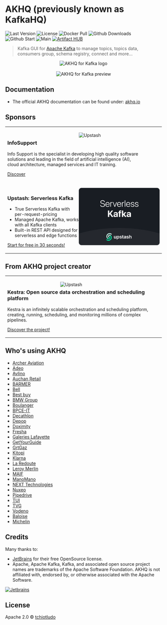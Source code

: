 # AKHQ (previously known as KafkaHQ)

![Last Version](https://img.shields.io/github/tag-pre/tchiotludo/akhq.svg)
![License](https://img.shields.io/github/license/tchiotludo/akhq)
![Docker Pull](https://img.shields.io/docker/pulls/tchiotludo/akhq.svg)
![Github Downloads](https://img.shields.io/github/downloads/tchiotludo/akhq/total)
![Github Start](https://img.shields.io/github/stars/tchiotludo/akhq.svg)
![Main](https://github.com/tchiotludo/akhq/workflows/Main/badge.svg)
[![Artifact HUB](https://img.shields.io/endpoint?url=https://artifacthub.io/badge/repository/akhq)](https://artifacthub.io/packages/search?repo=akhq)

> Kafka GUI for [Apache Kafka](http://kafka.apache.org/) to manage topics, topics data, consumers group, schema registry, connect and more...

<p align="center">
  <img width="460" src="client/src/images/logo_black.svg"  alt="AKHQ for Kafka logo" /><br /><br />
  <img width="720" src="docs/.vuepress/public/assets/images/video.gif"  alt="AKHQ for Kafka preview" />
</p>

## Documentation
* The official AKHQ documentation can be found under: [akhq.io](https://akhq.io/docs)


## Sponsors
<table>
<tr>
<td>
  <img width="1000" height="0">
    <a href="https://upstash.com/?utm_source=AKHQ" >
  <img src="./docs/.vuepress/public/assets/images/logo-infosupport.svg" alt="Upstash" width="260" align="right">
  </a>

<h3>InfoSupport</h3>

  <p>Info Support is the specialist in developing high quality software<br />
    solutions and leading in the field of artificial intelligence (AI), <br />
    cloud architecture, managed services and IT training.
</p>

[Discover](https://infosupport.com/?utm_source=AKHQ)
</td>
</tr>
<tr>
<td>
  <img width="1000" height="0">
    <a href="https://upstash.com/?utm_source=AKHQ" >
  <img src="https://raw.githubusercontent.com/upstash/sponsorship/master/kafka.png" alt="Upstash" width="260" align="right">
  </a>

<h3>Upstash: Serverless Kafka</h3>

  <ul>
    <li>True Serverless Kafka with per-request-pricing</li>
    <li>Managed Apache Kafka, works with all Kafka clients</li>
    <li>Built-in REST API designed for serverless and edge functions</li>
  </ul>

[Start for free in 30 seconds!](https://upstash.com/?utm_source=AKHQ)
</td>
</tr>
</table>

## From AKHQ project creator
<table>
<tr>
<td>
  <img width="1000" height="0">
    <a href="https://github.com/kestra-io/kestra?utm_source=AKHQ" >
  <img src="https://kestra.io/video.gif" alt="Upstash" width="320" align="right">
  </a>

<h3>Kestra: Open source data orchestration and scheduling platform</h3>

<p>
Kestra is an infinitely scalable orchestration and scheduling platform, creating, running, scheduling, and monitoring millions of complex pipelines.
</p>

[Discover the project!](https://github.com/kestra-io/kestra?utm_source=AKHQ)
</td>
</tr>
</table>



## Who's using AKHQ
* [Archer Aviation](https://archer.com/)
* [Adeo](https://www.adeo.com/)
* [Avlino](https://avlino.com/)
* [Auchan Retail](https://www.auchan-retail.com/)
* [BARMER](https://www.barmer.de/)
* [Bell](https://www.bell.ca)
* [Best buy](https://www.bestbuy.com)
* [BMW Group](https://www.bmwgroup.com)
* [Boulanger](https://www.boulanger.com/)
* [BPCE-IT](https://www.bpce-it.fr/)
* [Decathlon](https://www.decathlon.fr/)
* [Depop](https://www.depop.com)
* [Doximity](https://www.doximity.com)
* [Fresha](https://www.fresha.com/)
* [Galeries Lafayette](https://www.galerieslafayette.com/)
* [GetYourGuide](https://www.getyourguide.com)
* [GrtGaz](https://www.grtgaz.com/)
* [Kitopi](https://kitopi.com)
* [Klarna](https://www.klarna.com)
* [La Redoute](https://laredoute.io/)
* [Leroy Merlin](https://www.leroymerlin.fr/)
* [MAIF](https://www.maif.fr/)
* [ManoMano](https://www.manomano.fr/)
* [NEXT Technologies](https://www.nextapp.co/)
* [Nuxeo](https://www.nuxeo.com/)
* [Pipedrive](https://www.pipedrive.com)
* [TUI](https://www.tui.com)
* [TVG](https://www.tvg.com)
* [Vodeno](https://www.vodeno.com/)
* [Baloise](https://www.baloise.ch/)
* [Michelin](https://www.michelin.com)



## Credits

Many thanks to:

* [JetBrains](https://www.jetbrains.com/?from=AKHQ) for their free OpenSource license.
* Apache, Apache Kafka, Kafka, and associated open source project names are trademarks of the Apache Software Foundation. AKHQ is not affiliated with, endorsed by, or otherwise associated with the Apache Software.

[![Jetbrains](https://user-images.githubusercontent.com/2064609/55432917-6df7fc00-5594-11e9-90c4-5133fbb6d4da.png)](https://www.jetbrains.com/?from=AKHQ)


## License
Apache 2.0 © [tchiotludo](https://github.com/tchiotludo)
